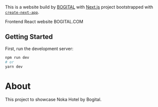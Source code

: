 This is a website build by [BOGITAL](https://bogital.com) with [Next.js](https://nextjs.org/) project bootstrapped with [`create-next-app`](https://github.com/vercel/next.js/tree/canary/packages/create-next-app).


Frontend React website BOGITAL.COM

## Getting Started

First, run the development server:

```bash
npm run dev
# or
yarn dev
```

# About

This project to showcase Noka Hotel by Bogital.